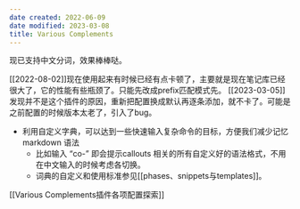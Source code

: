 ```yaml
---
date created: 2022-06-09
date modified: 2023-03-08
title: Various Complements
---
```


现已支持中文分词，效果棒棒哒。

[[2022-08-02]]现在使用起来有时候已经有点卡顿了，主要就是现在笔记库已经很大了，它的性能有些瓶颈了。只能先改成prefix匹配模式先。
[[2023-03-05]]发现并不是这个插件的原因，重新把配置换成默认再逐条添加，就不卡了。可能是之前配置的时候版本太老了，引入了bug。

- 利用自定义字典，可以达到一些快速输入复杂命令的目标，方便我们减少记忆 markdown 语法
	- 比如输入 “co-” 即会提示callouts 相关的所有自定义好的语法格式，不用在中文输入的时候考虑各切换。
	- 词典的自定义和使用标准参见[[phases、snippets与templates]]。

[[Various Complements插件各项配置探索]]
